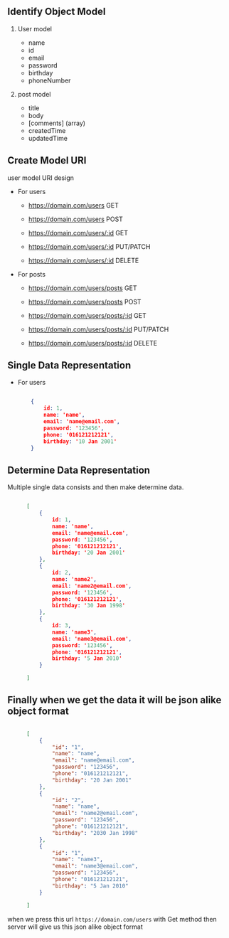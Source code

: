 ## Identify Object Model

1. User model
    - name
    - id
    - email
    - password
    - birthday
    - phoneNumber

2. post model
    - title
    - body 
    - [comments] (array)
    - createdTime
    - updatedTime

## Create Model URI

user model URI design

- For users
    - https://domain.com/users GET 
    - https://domain.com/users POST

    - https://domain.com/users/:id GET
    - https://domain.com/users/:id PUT/PATCH
    - https://domain.com/users/:id DELETE

- For posts
    - https://domain.com/users/posts GET
    - https://domain.com/users/posts POST

    - https://domain.com/users/posts/:id GET
    - https://domain.com/users/posts/:id PUT/PATCH
    - https://domain.com/users/posts/:id DELETE

## Single Data Representation

- For users 

    ```json

        {   
            id: 1,
            name: 'name',
            email: 'name@email.com',
            password: '123456',
            phone: '016121212121',
            birthday: '10 Jan 2001'
        }

    ```
## Determine Data Representation

Multiple single data consists and then make determine data.

  ```json

        [
            {   
                id: 1,
                name: 'name',
                email: 'name@email.com',
                password: '123456',
                phone: '016121212121',
                birthday: '20 Jan 2001'
            },
            {   
                id: 2,
                name: 'name2',
                email: 'name2@email.com',
                password: '123456',
                phone: '016121212121',
                birthday: '30 Jan 1998'
            },
            {   
                id: 3,
                name: 'name3',
                email: 'name3@email.com',
                password: '123456',
                phone: '016121212121',
                birthday: '5 Jan 2010'
            }

        ]

```


## Finally when we get the data it will be json alike object format

  ```json

        [
            {   
                "id": "1",
                "name": "name",
                "email": "name@email.com",
                "password": "123456",
                "phone": "016121212121",
                "birthday": "20 Jan 2001"
            },
            {   
                "id": "2",
                "name": "name",
                "email": "name2@email.com",
                "password": "123456",
                "phone": "016121212121",
                "birthday": "2030 Jan 1998"
            },
            {   
                "id": "1",
                "name": "name3",
                "email": "name3@email.com",
                "password": "123456",
                "phone": "016121212121",
                "birthday": "5 Jan 2010"
            }

        ]

```

when we press this url `https://domain.com/users` with Get method then server will give us this json alike object format